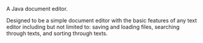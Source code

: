 A Java document editor.


Designed to be a simple document editor with the basic features of any text editor including but not limited to: saving and loading files, searching through texts, and sorting through texts. 
